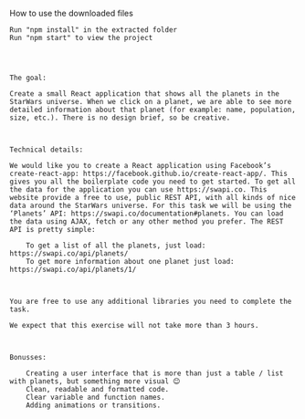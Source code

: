 How to use the downloaded files

    Run "npm install" in the extracted folder
    Run "npm start" to view the project




    The goal:

    Create a small React application that shows all the planets in the StarWars universe. When we click on a planet, we are able to see more detailed information about that planet (for example: name, population, size, etc.). There is no design brief, so be creative.

    

    Technical details:

    We would like you to create a React application using Facebook’s create-react-app: https://facebook.github.io/create-react-app/. This gives you all the boilerplate code you need to get started. To get all the data for the application you can use https://swapi.co. This website provide a free to use, public REST API, with all kinds of nice data around the StarWars universe. For this task we will be using the ‘Planets’ API: https://swapi.co/documentation#planets. You can load the data using AJAX, fetch or any other method you prefer. The REST API is pretty simple:

        To get a list of all the planets, just load: https://swapi.co/api/planets/
        To get more information about one planet just load: https://swapi.co/api/planets/1/



    You are free to use any additional libraries you need to complete the task.

    We expect that this exercise will not take more than 3 hours.



    Bonusses:

        Creating a user interface that is more than just a table / list with planets, but something more visual 😊
        Clean, readable and formatted code.
        Clear variable and function names.
        Adding animations or transitions.
